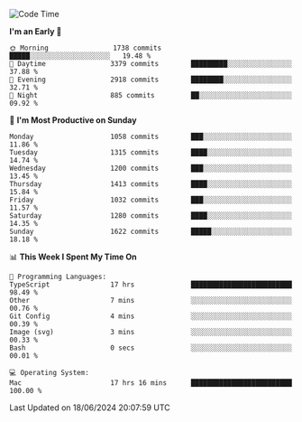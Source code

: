 <!--START_SECTION:waka-->
![Code Time](http://img.shields.io/badge/Code%20Time-4%2C080%20hrs%2032%20mins-blue)

**I'm an Early 🐤** 

```text
🌞 Morning                1738 commits        █████░░░░░░░░░░░░░░░░░░░░   19.48 % 
🌆 Daytime                3379 commits        █████████░░░░░░░░░░░░░░░░   37.88 % 
🌃 Evening                2918 commits        ████████░░░░░░░░░░░░░░░░░   32.71 % 
🌙 Night                  885 commits         ██░░░░░░░░░░░░░░░░░░░░░░░   09.92 % 
```
📅 **I'm Most Productive on Sunday** 

```text
Monday                   1058 commits        ███░░░░░░░░░░░░░░░░░░░░░░   11.86 % 
Tuesday                  1315 commits        ████░░░░░░░░░░░░░░░░░░░░░   14.74 % 
Wednesday                1200 commits        ███░░░░░░░░░░░░░░░░░░░░░░   13.45 % 
Thursday                 1413 commits        ████░░░░░░░░░░░░░░░░░░░░░   15.84 % 
Friday                   1032 commits        ███░░░░░░░░░░░░░░░░░░░░░░   11.57 % 
Saturday                 1280 commits        ████░░░░░░░░░░░░░░░░░░░░░   14.35 % 
Sunday                   1622 commits        █████░░░░░░░░░░░░░░░░░░░░   18.18 % 
```


📊 **This Week I Spent My Time On** 

```text
💬 Programming Languages: 
TypeScript               17 hrs              █████████████████████████   98.49 % 
Other                    7 mins              ░░░░░░░░░░░░░░░░░░░░░░░░░   00.76 % 
Git Config               4 mins              ░░░░░░░░░░░░░░░░░░░░░░░░░   00.39 % 
Image (svg)              3 mins              ░░░░░░░░░░░░░░░░░░░░░░░░░   00.33 % 
Bash                     0 secs              ░░░░░░░░░░░░░░░░░░░░░░░░░   00.01 % 

💻 Operating System: 
Mac                      17 hrs 16 mins      █████████████████████████   100.00 % 
```


 Last Updated on 18/06/2024 20:07:59 UTC
<!--END_SECTION:waka-->

